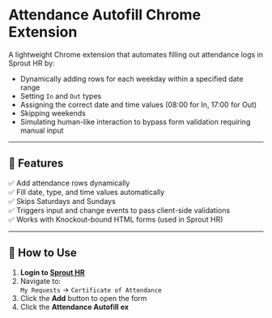 # Attendance Autofill Chrome Extension

A lightweight Chrome extension that automates filling out attendance logs in Sprout HR by:

- Dynamically adding rows for each weekday within a specified date range
- Setting `In` and `Out` types
- Assigning the correct date and time values (08:00 for In, 17:00 for Out)
- Skipping weekends
- Simulating human-like interaction to bypass form validation requiring manual input

---

## 🚀 Features

✅ Add attendance rows dynamically  
✅ Fill date, type, and time values automatically  
✅ Skips Saturdays and Sundays  
✅ Triggers input and change events to pass client-side validations  
✅ Works with Knockout-bound HTML forms (used in Sprout HR)

---

## 🧭 How to Use

1. **Login to [Sprout HR](https://app.sprout.ph)**  
2. Navigate to:  
   `My Requests` → `Certificate of Attendance`  
3. Click the **Add** button to open the form  
4. Click the **Attendance Autofill ex**
